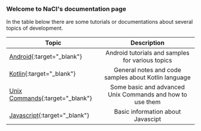 ### Welcome to NaCI's documentation page

In the table below there are some tutorials or documentations about several topics of development.

|Topic|Description|
| ------------- |:-------------:|
|[Android](/android){:target="_blank"}|Android tutorials and samples for various topics|
|[Kotlin](/kotlin){:target="_blank"}|General notes and code samples about Kotlin language|
|[Unix Commands](/unix_commands){:target="_blank"}|Some basic and advanced Unix Commands and how to use them|
|[Javascript](/javascript_basics){:target="_blank"}|Basic information about Javascipt|
